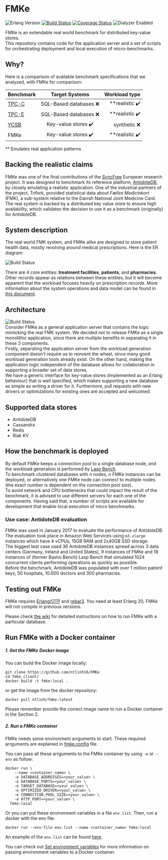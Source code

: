 # FMKe
![Erlang Version](https://img.shields.io/badge/Erlang%2FOTP-%E2%89%A521-brightgreen.svg)
[![Build Status](https://travis-ci.org/goncalotomas/FMKe.svg?branch=master)](https://travis-ci.org/goncalotomas/FMKe)
[![Coverage Status](https://coveralls.io/repos/github/goncalotomas/FMKe/badge.svg?branch=master)](https://coveralls.io/github/goncalotomas/FMKe?branch=master)
![Dialyzer Enabled](https://img.shields.io/badge/dialyzer-enabled-brightgreen.svg)  

FMKe is an extendable real world benchmark for distributed key-value stores.  
This repository contains code for the application server and a set of scripts for orchestrating deployment and local execution of micro-benchmarks.

## Why?
Here is a comparison of available benchmark specifications that we analyzed, with FMKe for comparison:

| Benchmark        | Target Systems           | Workload type  |
| ------------- |:-------------:| -----:|
| [TPC-C][6]      | SQL-Based databases ❌ | **realistic ✔️ |
| [TPC-E][7]      | SQL-Based databases ❌      |   **realistic ✔️ |
| [YCSB][5] | Key-value stores ✔️     |    synthetic ❌ |
| FMKe | Key-value stores ✔️     | **realistic ✔️ |

** Emulates real application patterns

## Backing the realistic claims

FMKe was one of the final contributions of the [SyncFree][3] European research project. It was designed to benchmark its reference platform, [AntidoteDB][2], by closely emulating a realistic application. One of the industrial partners of the project, Trifork, provided statistical data about _Fælles Medicinkort_ (FMK), a sub-system relative to the Danish National Joint Medicine Card. The real system is backed by a distributed key value store to ensure high availability, which validates the decision to use it as a benchmark (originally) for AntidoteDB.

## System description
The real world FMK system, and FMKe alike are designed to store patient health data, mostly revolving around medical prescriptions. Here is the ER diagram:  

![Build Status](http://i.imgur.com/q6ByEFs.png)  

There are 4 core entities: **treatment facilities**, **patients**, and **pharmacies**. Other records appear as relations between these entities, but it will become apparent that the workload focuses heavily on prescription records. More information about the system operations and data model can be found in [this document][8].

## Architecture
![Build Status](http://i.imgur.com/rLZSFMb.png)  
Consider FMKe as a general application server that contains the logic mimicking the real FMK system. We decided not to release FMKe as a single monolithic application, since there are multiple benefits in separating it in these 3 components.  
Firstly, separating the application server from the workload generation component doesn't require us to reinvent the wheel, since many good workload generation tools already exist. On the other hand, making the application logic independent of the database allows for collaboration in supporting a broader set of data stores.  
We have a generic interface for key-value stores (implemented as an Erlang behaviour) that is well specified, which makes supporting a new database as simple as writing a driver for it. Furthermore, pull requests with new drivers or optimizations for existing ones are accepted and welcomed.

## Supported data stores
- AntidoteDB
- Cassandra
- Redis
- Riak KV

## How the benchmark is deployed
By default FMKe keeps a connection pool to a single database node, and the workload generation is performed by [Lasp Bench][4].  
To benchmark clustered databases with _n_ nodes, _n_ FMKe instances can be deployed, or alternatively one FMKe node can connect to multiple nodes (the exact number is dependent on the connection pool size).  
To avoid network and CPU bottlenecks that could impact the result of the benchmark, it is advised to use different servers for each one of the components. Having said that, a number of scripts are available for development that enable local execution of micro benchmarks.

### Use case: AntidoteDB evaluation
FMKe was used in January 2017 to evaluate the performance of AntidoteDB. The evaluation took place in Amazon Web Services using `m3.xlarge` instances which have 4 vCPUs, 15GB RAM and 2x40GB SSD storage.  
The biggest test case used 36 AntidoteDB instances spread across 3 data centers (Germany, Ireland and United States), 9 instances of FMKe and 18 instances of (former Basho Bench) Lasp Bench that simulated 1024 concurrent clients performing operations as quickly as possible.  
Before the benchmark, AntidoteDB was populated with over 1 million patient keys, 50 hospitals, 10.000 doctors and 300 pharmacies.

## Testing out FMKe 
FMKe requires [Erlang/OTP][9] and [rebar3][10]. You need at least Erlang 20, FMKe will not compile in previous versions.  

Please check [the wiki](https://github.com/goncalotomas/FMKe/wiki) for detailed instructions on how to run FMKe with a particular database.

## Run FMKe with a Docker container

##### 1. Get the FMKe Docker image

You can build the Docker image locally:
```
git clone https://github.com/ntlinh16/FMKe
cd fmke_client/
docker build -t fmke:local .
```
or get the image from the docker repository:
```
docker pull ntlinh/fmke:latest
```
Please remember provide the correct image name to run a Docker container in the Section 2.

##### 2. Run a FMKe container

FMKe needs some environment arrguments to start. These required arrguments are explained in [fmke.config](https://github.com/ntlinh16/FMKe/blob/master/config/fmke.config) file.

You can pass all these arrguments to the FMKe container by using `-e` or `--env` as follow:

```
docker run \
    --name <container_name> \
    -e DATABASE_ADDRESSES=<your_value> \
    -e DATABASE_PORTS=<your_value> \
    -e TARGET_DATABASE=<your_value> \
    -e OPTIMIZED_DRIVER=<your_value> \
    -e CONNECTION_POOL_SIZE=<your_value> \
    -e HTTP_PORT=<your_value> \
  fmke:local
```

Or you can put these environment variables in a file `env.list`. Then, run a docker with the env file:
```
docker run --env-file env.list --name <container_name> fmke:local
```

An example of the `env.list` can be found [here](https://github.com/ntlinh16/FMKe/blob/master/env.list).

You can check out [Set environment variables](https://docs.docker.com/engine/reference/commandline/run/#set-environment-variables--e---env---env-file) for more information on passing environment variables to a Docker container.


[1]: https://syncfree.lip6.fr/
[2]: https://antidotedb.eu
[3]: https://github.com/SyncFree
[4]: https://github.com/lasp-lang/lasp-bench
[5]: https://b9f6702a-a-62cb3a1a-s-sites.googlegroups.com/site/brianfrankcooper/home/publications/ycsb.pdf?attachauth=ANoY7cplFQg1yGsPe1xDRwV2JKPCI7OffNZnUyNOVBMecaBZIlPPuWBV0oB4T5RJEIPJLn3OwUP_Tlawws8YIeHYdTLEf3E1lcJGYqzFIxIVEXxHujMqxEyioMP_w4dRMlxUPpjx6nlwOW6R9Di9f30VKXnEX5a6qwJgAaUhSEN_zbTAuzZs_VONffsO7jSa8Hr-24O1kkMwPFWot8ouhbmJSHwSE0F44V_AYEV7sAsvbWp9iWD9Kp0%3D&attredirects=0
[6]: http://www.tpc.org/tpcc/default.asp
[7]: http://www.tpc.org/tpce/
[8]: https://github.com/goncalotomas/FMKe/blob/master/doc/FMK_DataModel.pdf
[9]: http://www.erlang.org/downloads
[10]: http://www.rebar3.org/
